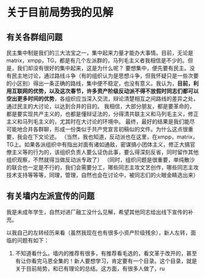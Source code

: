 # 关于目前局势我的见解
## 有关各群组问题
民主集中制是我们的三大法宝之一，集中起来力量才能办大事情。目前，无论是matrix，xmpp，TG，都是有几个左派群的，马列毛主义者我相信是不少的。但是，我们却没有很好的集中起来，这是为什么呢？
要想集中，便先要有民主。没有民主地讨论，通过路线斗争（有的组织认为是思想斗争，但我怀疑只是一些次要的小区别）得出一条正确的路线，集中便不稳定，也没有意义。我认为，**目前，利用互联网的优势，以及这次春节，许多资产阶级反动派不得不放假时同志们都可以空出更多时间的优势**，各组织应当深入交流，辩论清楚相互之间路线的差异之处，通过民主的大讨论，以达到合并的目的。
我相信，大部分朋友，都是要革命的，都是要实现共产主义的，也都是懂辩证法的，分得清共联主义和马列毛主义，修正主义和马列毛主义的，尤其时在大讨论的环境中。
最终，最好的结果是我们能尽可能地合并各群聊，形成一份类似于共产党宣言初稿似的文件。为什么这点很重要，我会在下文论述。
（当然，我也知道，反动派也在这里，在xmpp，matrix，TG上。如果各派组织中有指出对面有诸如通敌，密谋搞小团体主义，修正大搞官僚主义等的行为的，该组织负责人要么证伪此事，要么得深刻反省，同时留作其他组织观察，不然就得当做反动派专政了）
（同时，组织问题是很重要，单纯散沙的联合也一定是不行的，我们会需要分工，哪些同志主攻文艺创作，哪些同志主攻技术支持等等等，同理，管理，自然也会在讨论中，被同志们的火眼金睛选出来）

## 有关墙内左派宣传的问题
我是未成年学生，自然对进厂融工没什么见解，希望其他同志给出线下宣传的补充。

以我自己的左转经历来看（虽然我现在也有很多小资产阶级残余），新人左转，面临的问题有如下：
1. 不知道看什么。墙内的推荐有很多，有推荐看毛选的，看文革于改开的，甚至有让你看完马恩全集的！新人要想学习，肯定要有一个目录。这个目录，就是关于目前局势，和已有理论的总结。这方面，有很多人做了，ru
<!--stackedit_data:
eyJoaXN0b3J5IjpbNjQyNTE1ODEzLC05Nzk0NTkzNTVdfQ==
-->